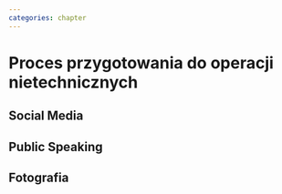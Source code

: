```yaml
---
categories: chapter
---
```


# Proces przygotowania do operacji nietechnicznych

## Social Media

## Public Speaking

## Fotografia
